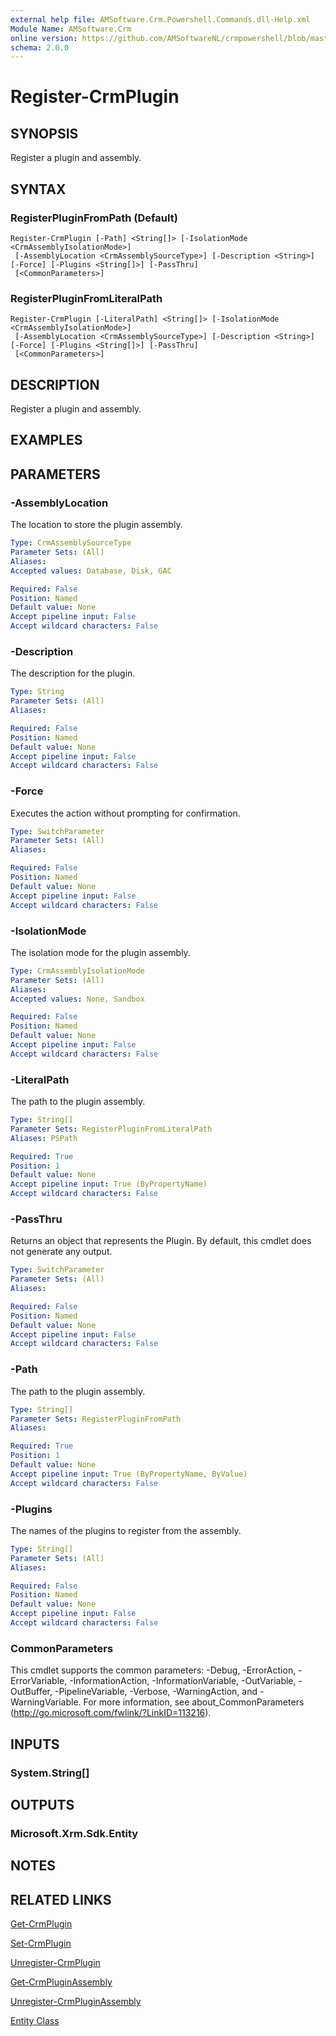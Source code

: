 ```yaml
---
external help file: AMSoftware.Crm.Powershell.Commands.dll-Help.xml
Module Name: AMSoftware.Crm
online version: https://github.com/AMSoftwareNL/crmpowershell/blob/master/docs/Register-CrmPlugin.md
schema: 2.0.0
---
```


# Register-CrmPlugin

## SYNOPSIS
Register a plugin and assembly.

## SYNTAX

### RegisterPluginFromPath (Default)
```
Register-CrmPlugin [-Path] <String[]> [-IsolationMode <CrmAssemblyIsolationMode>]
 [-AssemblyLocation <CrmAssemblySourceType>] [-Description <String>] [-Force] [-Plugins <String[]>] [-PassThru]
 [<CommonParameters>]
```

### RegisterPluginFromLiteralPath
```
Register-CrmPlugin [-LiteralPath] <String[]> [-IsolationMode <CrmAssemblyIsolationMode>]
 [-AssemblyLocation <CrmAssemblySourceType>] [-Description <String>] [-Force] [-Plugins <String[]>] [-PassThru]
 [<CommonParameters>]
```

## DESCRIPTION
Register a plugin and assembly.

## EXAMPLES

## PARAMETERS

### -AssemblyLocation
The location to store the plugin assembly.

```yaml
Type: CrmAssemblySourceType
Parameter Sets: (All)
Aliases:
Accepted values: Database, Disk, GAC

Required: False
Position: Named
Default value: None
Accept pipeline input: False
Accept wildcard characters: False
```

### -Description
The description for the plugin.

```yaml
Type: String
Parameter Sets: (All)
Aliases:

Required: False
Position: Named
Default value: None
Accept pipeline input: False
Accept wildcard characters: False
```

### -Force
Executes the action without prompting for confirmation.

```yaml
Type: SwitchParameter
Parameter Sets: (All)
Aliases:

Required: False
Position: Named
Default value: None
Accept pipeline input: False
Accept wildcard characters: False
```

### -IsolationMode
The isolation mode for the plugin assembly.

```yaml
Type: CrmAssemblyIsolationMode
Parameter Sets: (All)
Aliases:
Accepted values: None, Sandbox

Required: False
Position: Named
Default value: None
Accept pipeline input: False
Accept wildcard characters: False
```

### -LiteralPath
The path to the plugin assembly.

```yaml
Type: String[]
Parameter Sets: RegisterPluginFromLiteralPath
Aliases: PSPath

Required: True
Position: 1
Default value: None
Accept pipeline input: True (ByPropertyName)
Accept wildcard characters: False
```

### -PassThru
Returns an object that represents the Plugin. By default, this cmdlet does not generate any output.

```yaml
Type: SwitchParameter
Parameter Sets: (All)
Aliases:

Required: False
Position: Named
Default value: None
Accept pipeline input: False
Accept wildcard characters: False
```

### -Path
The path to the plugin assembly.

```yaml
Type: String[]
Parameter Sets: RegisterPluginFromPath
Aliases:

Required: True
Position: 1
Default value: None
Accept pipeline input: True (ByPropertyName, ByValue)
Accept wildcard characters: False
```

### -Plugins
The names of the plugins to register from the assembly.

```yaml
Type: String[]
Parameter Sets: (All)
Aliases:

Required: False
Position: Named
Default value: None
Accept pipeline input: False
Accept wildcard characters: False
```

### CommonParameters
This cmdlet supports the common parameters: -Debug, -ErrorAction, -ErrorVariable, -InformationAction, -InformationVariable, -OutVariable, -OutBuffer, -PipelineVariable, -Verbose, -WarningAction, and -WarningVariable. For more information, see about_CommonParameters (http://go.microsoft.com/fwlink/?LinkID=113216).

## INPUTS

### System.String[]
## OUTPUTS

### Microsoft.Xrm.Sdk.Entity
## NOTES

## RELATED LINKS

[Get-CrmPlugin](Get-CrmPlugin.md)

[Set-CrmPlugin](Set-CrmPlugin.md)

[Unregister-CrmPlugin](Unregister-CrmPlugin.md)

[Get-CrmPluginAssembly](Get-CrmPluginAssembly.md)

[Unregister-CrmPluginAssembly](Unregister-CrmPluginAssembly.md)

[Entity Class](https://msdn.microsoft.com/library/microsoft.xrm.sdk.entity.aspx)
